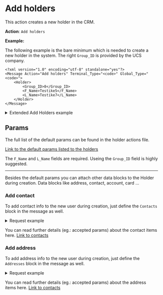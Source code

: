 # Add holders

This action creates a new holder in the CRM.

**Action**: `Add holders`

**Example:**

The following example is the bare minimum which is needed to create a new holder in the system.
The right `Group_ID` is provided by the UCS company.

```
<?xml version="1.0" encoding="utf-8" standalone="yes"?>
<Message Action="Add holders" Terminal_Type="<code>" Global_Type="<code>">
    <Holder>
        <Group_ID>8</Group_ID>
        <F_Name>Testike5</F_Name>
        <L_Name>Testike7</L_Name>
    </Holder>
</Message>
```

<details>
	<summary>Extended Add Holders example</summary>

```
<?xml version="1.0" encoding="utf-8" standalone="yes"?>
<Message Action="Add holders" Terminal_Type="<code>" Global_Type="<code>">
    <Holder>
        <Group_ID>8</Group_ID>
        <F_Name>Testike5</F_Name>
        <L_Name>Testike7</L_Name>
        <M_Name>Test</M_Name>
        <Full_Name>Dr. Testike5 Test Testike7</Full_Name>
        <Birth>1998-12-12</Birth>
        <Gender>Female</Gender>
        <Smoke>Yes</Smoke>
        <Verification>No</Verification>
        <Language_ID>#0419</Language_ID>
        <Remarks>She is going to be a very good customer!</Remarks>
    </Holder>
    <Contacts>
        <Contact>
            <Type_ID>251</Type_ID>
            <Value>farkas3i@kjabsdijf.hu</Value>
        </Contact>
    </Contacts>
</Message>
```

</details>

## Params

The full list of the default params can be found in the holder actions file.

[Link to the default params listed to the holders](../holder_actions.md#holder-data-items)

The `F_Name` and `L_Name` fields are required. Useing the `Group_ID` field is highly suggested.

---

Besides the default params you can attach other data blocks to the Holder during creation. Data blocks like address, contact, account, card ...

### Add contact 

To add contact info to the new user during creation, just define the `Contacts` block in the message as well.

<details>
	<summary>Request example</summary>

```
<?xml version="1.0" encoding="utf-8" standalone="yes"?>
<Message Action="Add holders" Terminal_Type="<code>" Global_Type="<code>">
    <Holder>
        <Group_ID>8</Group_ID>
        <F_Name>Testike5</F_Name>
        <L_Name>Testike7</L_Name>
    </Holder>
    <Contacts>
        <Contact>
            <Type_ID>251</Type_ID>
            <Value>farkas3i@kjabsdijf.hu</Value>
        </Contact>
    </Contacts>
</Message>
```

</details>

You can read further details (eg.: accepted params) about the contact items here. [Link to contacts](../other/contacts.md)

### Add address 

To add address info to the new user during creation, just define the `Addresses` block in the message as well.

<details>
	<summary>Request example</summary>

```
<?xml version="1.0" encoding="utf-8" standalone="yes"?>
<Message Action="Add holders" Terminal_Type="<code>" Global_Type="<code>">
    <Holder>
        <Group_ID>8</Group_ID>
        <F_Name>Testike5</F_Name>
        <L_Name>Testike7</L_Name>
    </Holder>
	<Addresses>
        <Address>
            <City>Csobanka</City>
            <Street>Kiss utca</Street>
            <House>12 es fel</House>
        </Address>
    </Addresses>
</Message>
```

</details>

You can read further details (eg.: accepted params) about the address items here. [Link to contacts](../other/addresses.md)
